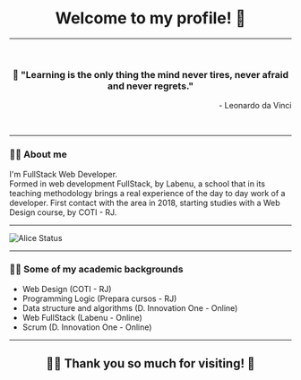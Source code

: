 <h1 align="center">Welcome to my profile! 🖖</h1>

---

<br>

<h3 align="center">💭 "Learning is the only thing the mind never tires, never afraid and never regrets."</h3>
<p align="right">- Leonardo da Vinci</p>

<br>

---

### 👨‍💻️ About me  
<p>I'm FullStack Web Developer. <br>
Formed in web development FullStack, by Labenu, a school that in its teaching methodology brings a real experience of the day to day work of a developer.
First contact with the area in 2018, starting studies with a Web Design course, by COTI - RJ.</p>

---

![Alice Status](https://github-readme-stats.vercel.app/api?username=alicepsz98&show_icons=true&theme=synthwave)

---

### 👩‍🏫 Some of my academic backgrounds
- Web Design (COTI - RJ)
- Programming Logic (Prepara cursos - RJ) 
- Data structure and algorithms (D. Innovation One - Online)
- Web FullStack (Labenu - Online)
- Scrum (D. Innovation One - Online)

---

<h2 align="center">🙋‍♀ Thank you so much for visiting! 💚</h2>



